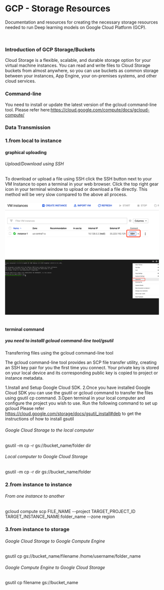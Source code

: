 # GCP - Storage Resources
Documentation and resources for creating the necessary storage resources needed to run Deep learning models on Google Cloud Platform (GCP). 

<br />


### Introduction of GCP Storage/Buckets
Cloud Storage is a flexible, scalable, and durable storage option for your virtual machine instances. You can read and write files to Cloud Storage buckets from almost anywhere, so you can use buckets as common storage between your instances, App Engine, your on-premises systems, and other cloud services.


### Command-line
You need to install or update the latest version of the gcloud command-line tool.
Please refer here:https://cloud.google.com/compute/docs/gcloud-compute/


### Data Transmission


### 1.from local to instance

#### graphical uploading
###### Upload/Download using SSH
To download or upload a file using SSH click the SSH button next to your VM Instance to open a terminal in your web browser.
Click the top right gear icon in your terminal window to upload or download a file directly. This method will be very slow compared to the above all process.
    <br /><br />
    <img src="../doc/img/bucket_0001.png"/>
    <img src="../doc/img/bucket_0002.png"/>
    <br /><br />
    
#### terminal command
##### you need to installl gcloud command-line tool/gsutil
Transferring files using the gcloud command-line tool

The gcloud command-line tool provides an SCP file transfer utility, creating an SSH key pair for you the first time you connect. Your private key is stored on your local device and its corresponding public key is copied to project or instance metadata.

1.Install and Setup Google Cloud SDK.
2.Once you have installed Google Cloud SDK you can use the gsutil or gcloud command to transfer the files using gsutil cp command.
3.Open terminal in your local computer and configure the project you wish to use. Run the following command to set up gcloud
Please refer https://cloud.google.com/storage/docs/gsutil_install#deb to get the instructions of how to install gsutil

###### Google Cloud Storage to the local computer
gsutil -m cp -r gs://bucket_name/folder dir

###### Local computer to Google Cloud Storage
gsutil -m cp -r dir gs://bucket_name/folder


### 2.from instance to instance

###### From one instance to another
gcloud compute scp FILE_NAME --project TARGET_PROJECT_ID TARGET_INSTANCE_NAME:folder_name --zone region


### 3.from instance to storage

###### Google Cloud Storage to Google Compute Engine
gsutil cp gs://bucket_name/filename /home/username/folder_name

###### Google Compute Engine to Google Cloud Storage
gsutil cp filename gs://bucket_name


